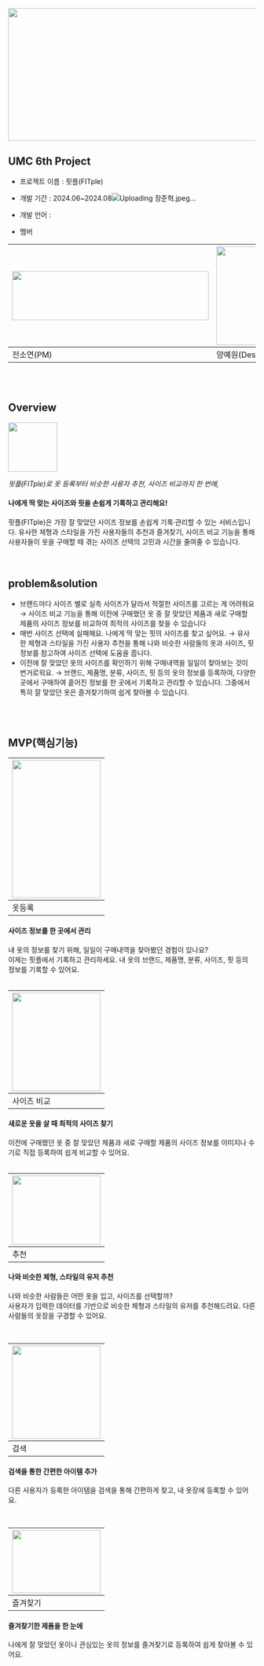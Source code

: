 <img src="https://github.com/user-attachments/assets/4e716455-0178-449f-8ed2-1d097c2e990e" width="810" height="270"/>


## UMC 6th Project
- 프로젝트 이름 : 핏플(FITple)
- 개발 기간 : 2024.06~2024.08![Uploading 장준혁.jpeg…]()

- 개발 언어 :

- 멤버

  
<img src="https://github.com/user-attachments/assets/535b6b15-f26e-4586-8c40-57f6c48c34f6" width="400" height="100"/>|<img src="" width="200" height="200"/>|<img src="https://github.com/user-attachments/assets/ac1c3cda-60ce-4295-b929-3dfcd538bc0c" width="200" height="200"/>|<img src="https://github.com/user-attachments/assets/fc75e86e-0426-40a0-87db-dc094e95ede7" width="200" height="200"/>|<img src="https://github.com/user-attachments/assets/98999fbf-a6e7-4394-acb3-8b16a2aedf2b" width="200" height="200"/>|<img src="" width="200" height="200"/>|<img src="" width="200" height="200"/>|<img src="https://github.com/user-attachments/assets/59aa2dd6-c805-43d6-aab9-e8738313ea82" width="200" height="200"/>|<img src="https://github.com/user-attachments/assets/859cf5ce-773f-417c-9bb6-f0500c425c45" width="200" height="200"/>|<img src="" width="200" height="200"/>|<img src="" width="200" height="200"/>|
-----------|--------|---|---|---|---|---|---|---|---|---
전소연(PM)|양예원(Design)|장세연(Web)|임동연(Web)|강수영(Web)|장준혁(Web)|전규민(Web)|신예진(Server)|이서연(Server)|이재욱(Server)|최건(Server)
<br/>
<br/>

## Overview
<img src="https://github.com/user-attachments/assets/58079ebd-7428-4fb0-9211-75c568600e48" width="100" height="100"/>  

*핏플(FITple)로 옷 등록부터 비슷한 사용자 추천, 사이즈 비교까지 한 번에,*


#### 나에게 딱 맞는 사이즈와 핏을 손쉽게 기록하고 관리해요!

핏플(FITple)은 가장 잘 맞았던 사이즈 정보를 손쉽게 기록·관리할 수 있는 서비스입니다. 유사한 체형과 스타일을 가진 사용자들의 추천과 즐겨찾기, 사이즈 비교 기능을 통해 사용자들이 옷을 구매할 때 겪는 사이즈 선택의 고민과 시간을 줄여줄 수 있습니다.  
  <br/>
  <br/>
 
## problem&solution

- 브랜드마다 사이즈 별로 실측 사이즈가 달라서 적절한 사이즈를 고르는 게 어려워요 → 사이즈 비교 기능을 통해 이전에 구매했던 옷 중 잘 맞았던 제품과 새로 구매할 제품의 사이즈 정보를 비교하여 최적의 사이즈를 찾을 수 있습니다
- 매번 사이즈 선택에 실패해요. 나에게 딱 맞는 핏의 사이즈를 찾고 싶어요. → 유사한 체형과 스타일을 가진 사용자 추천을 통해 나와 비슷한 사람들의 옷과 사이즈, 핏 정보를 참고하여 사이즈 선택에 도움을 줍니다.
- 이전에 잘 맞았던 옷의 사이즈를 확인하기 위해 구매내역을 일일이 찾아보는 것이 번거로워요. → 브랜드, 제품명, 분류, 사이즈, 핏 등의 옷의 정보를 등록하여, 다양한 곳에서 구매하여 흩어진 정보를 한 곳에서 기록하고 관리할 수 있습니다. 그중에서 특히 잘 맞았던 옷은 즐겨찾기하여 쉽게 찾아볼 수 있습니다.
<br/>
<br/>
 

## MVP(핵심기능)
|<img src="https://github.com/user-attachments/assets/536014ee-d171-4a73-92a9-3e3fb3ae585e" width="180" height="280"/>|
|---|
|옷등록| 
#### 사이즈 정보를 한 곳에서 관리
  내 옷의 정보를 찾기 위해, 일일이 구매내역을 찾아봤던 경험이 있나요? <br/>
  이제는 핏플에서 기록하고 관리하세요. 내 옷의 브랜드, 제품명, 분류, 사이즈, 핏 등의 정보를 기록할 수 있어요.  
  <br/>

|<img src="https://github.com/user-attachments/assets/8e79e0cf-d7dc-4841-9fcc-2bf1ff05310a" width="180" height="200"/>|
|---|
|사이즈 비교|


 #### 새로운 옷을 살 때 최적의 사이즈 찾기  
 이전에 구매했던 옷 중 잘 맞았던 제품과 새로 구매할 제품의 사이즈 정보를 이미지나 수기로 직접 등록하여 쉽게 비교할 수 있어요.  
    <br/>

|<img src="https://github.com/user-attachments/assets/0d270293-7401-4887-b850-83ad7597125f" width="180" height="140"/>|
|---|
|추천| 
  #### 나와 비슷한 체형, 스타일의 유저 추천
  나와 비슷한 사람들은 어떤 옷을 입고, 사이즈를 선택할까?<br/>
  사용자가 입력한 데이터를 기반으로 비슷한 체형과 스타일의 유저를 추천해드려요. 다른 사람들의 옷장을 구경할 수 있어요.
  
<br/>


|<img src="https://github.com/user-attachments/assets/923e0d9e-d439-4828-ae7c-2a9807219d97" width="180" height="189"/>|
|---|
|검색| 
  #### 검색을 통한 간편한 아이템 추가

  다른 사용자가 등록한 아이템을 검색을 통해 간편하게 찾고, 내 옷장에 등록할 수 있어요.  
  
<br/>

|<img src="https://github.com/user-attachments/assets/a6b357f7-bdcb-4182-8682-dc79fd500672" width="180" height="128"/>|
|---|
|즐겨찾기| 
  #### 즐겨찾기한 제품을 한 눈에
  나에게 잘 맞았던 옷이나 관심있는 옷의 정보를 즐겨찾기로 등록하여 쉽게 찾아볼 수 있어요.

